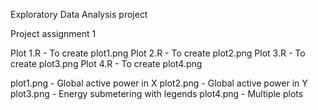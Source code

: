 Exploratory Data Analysis project

Project assignment 1

Plot 1.R - To create plot1.png
Plot 2.R - To create plot2.png
Plot 3.R - To create plot3.png
Plot 4.R - To create plot4.png

plot1.png - Global active power in X
plot2.png - Global active power in Y
plot3.png - Energy submetering with legends
plot4.png - Multiple plots

